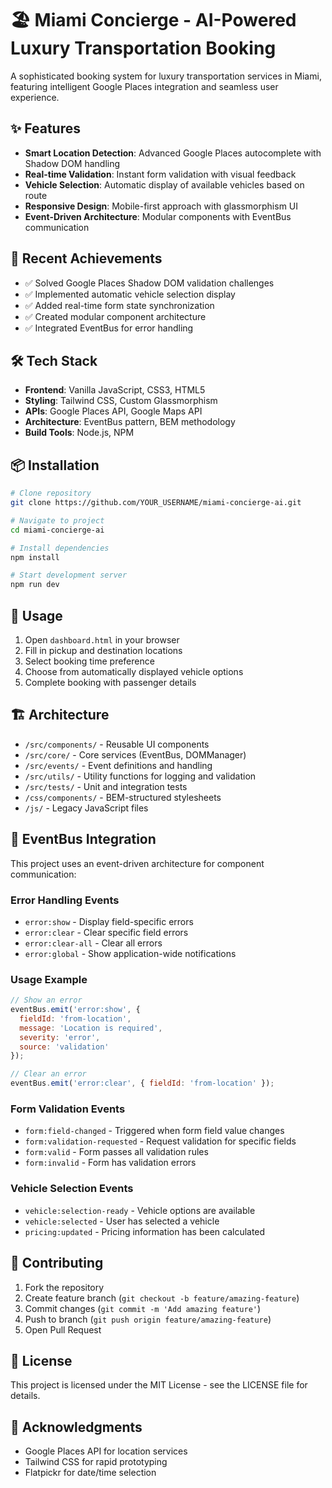 # 🏖️ Miami Concierge - AI-Powered Luxury Transportation Booking

A sophisticated booking system for luxury transportation services in Miami, featuring intelligent Google Places integration and seamless user experience.

## ✨ Features

- **Smart Location Detection**: Advanced Google Places autocomplete with Shadow DOM handling
- **Real-time Validation**: Instant form validation with visual feedback
- **Vehicle Selection**: Automatic display of available vehicles based on route
- **Responsive Design**: Mobile-first approach with glassmorphism UI
- **Event-Driven Architecture**: Modular components with EventBus communication

## 🚀 Recent Achievements

- ✅ Solved Google Places Shadow DOM validation challenges
- ✅ Implemented automatic vehicle selection display
- ✅ Added real-time form state synchronization
- ✅ Created modular component architecture
- ✅ Integrated EventBus for error handling

## 🛠️ Tech Stack

- **Frontend**: Vanilla JavaScript, CSS3, HTML5
- **Styling**: Tailwind CSS, Custom Glassmorphism
- **APIs**: Google Places API, Google Maps API
- **Architecture**: EventBus pattern, BEM methodology
- **Build Tools**: Node.js, NPM

## 📦 Installation

```bash
# Clone repository
git clone https://github.com/YOUR_USERNAME/miami-concierge-ai.git

# Navigate to project
cd miami-concierge-ai

# Install dependencies
npm install

# Start development server
npm run dev
```

## 🎯 Usage

1. Open `dashboard.html` in your browser
2. Fill in pickup and destination locations
3. Select booking time preference
4. Choose from automatically displayed vehicle options
5. Complete booking with passenger details

## 🏗️ Architecture

- `/src/components/` - Reusable UI components
- `/src/core/` - Core services (EventBus, DOMManager)
- `/src/events/` - Event definitions and handling
- `/src/utils/` - Utility functions for logging and validation
- `/src/tests/` - Unit and integration tests
- `/css/components/` - BEM-structured stylesheets
- `/js/` - Legacy JavaScript files

## 🔄 EventBus Integration

This project uses an event-driven architecture for component communication:

### Error Handling Events

- `error:show` - Display field-specific errors
- `error:clear` - Clear specific field errors  
- `error:clear-all` - Clear all errors
- `error:global` - Show application-wide notifications

### Usage Example

```javascript
// Show an error
eventBus.emit('error:show', {
  fieldId: 'from-location',
  message: 'Location is required',
  severity: 'error',
  source: 'validation'
});

// Clear an error
eventBus.emit('error:clear', { fieldId: 'from-location' });
```

### Form Validation Events

- `form:field-changed` - Triggered when form field value changes
- `form:validation-requested` - Request validation for specific fields
- `form:valid` - Form passes all validation rules
- `form:invalid` - Form has validation errors

### Vehicle Selection Events

- `vehicle:selection-ready` - Vehicle options are available
- `vehicle:selected` - User has selected a vehicle
- `pricing:updated` - Pricing information has been calculated

## 🤝 Contributing

1. Fork the repository
2. Create feature branch (`git checkout -b feature/amazing-feature`)
3. Commit changes (`git commit -m 'Add amazing feature'`)
4. Push to branch (`git push origin feature/amazing-feature`)
5. Open Pull Request

## 📄 License

This project is licensed under the MIT License - see the LICENSE file for details.

## 🙏 Acknowledgments

- Google Places API for location services
- Tailwind CSS for rapid prototyping
- Flatpickr for date/time selection